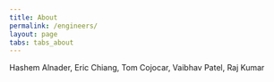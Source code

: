 ```yaml
---
title: About
permalink: /engineers/
layout: page
tabs: tabs_about
---
```


Hashem Alnader, Eric Chiang, Tom Cojocar, Vaibhav Patel, Raj Kumar